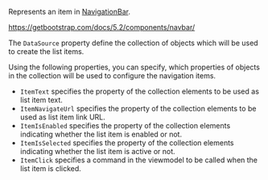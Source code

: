 Represents an item in [NavigationBar](~/controls/bootstrap4/NavigationBar).

<https://getbootstrap.com/docs/5.2/components/navbar/>


The `DataSource` property define the collection of objects which will be used to create the list items.

Using the following properties, you can specify, which properties of objects in the collection will be used to configure the navigation items.

* `ItemText` specifies the property of the collection elements to be used as list item text.
* `ItemNavigateUrl` specifies the property of the collection elements to be used as list item link URL.
* `ItemIsEnabled` specifies the property of the collection elements indicating whether the list item is enabled or not.
* `ItemIsSelected` specifies the property of the collection elements indicating whether the list item is active or not.
* `ItemClick` specifies a command in the viewmodel to be called when the list item is clicked.

